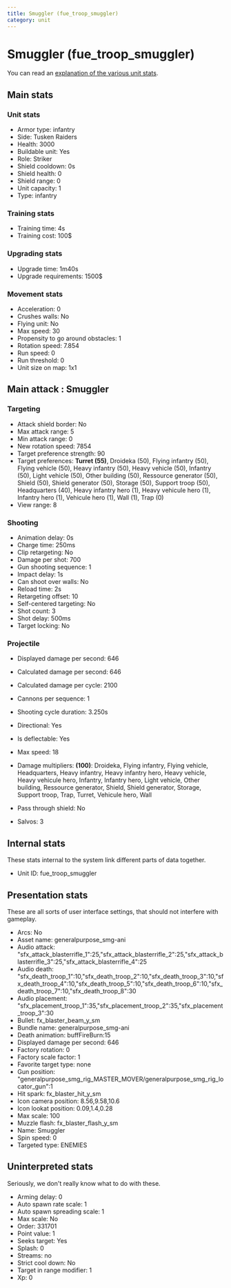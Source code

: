 ```yaml
---
title: Smuggler (fue_troop_smuggler)
category: unit
---
```


# Smuggler (fue_troop_smuggler)

You can read an [explanation  of the various unit stats](unitexplained.md).

## Main stats

### Unit stats

  * Armor type: infantry
  * Side: Tusken Raiders
  * Health: 3000
  * Buildable unit: Yes
  * Role: Striker
  * Shield cooldown: 0s
  * Shield health: 0
  * Shield range: 0
  * Unit capacity: 1
  * Type: infantry

### Training stats

  * Training time: 4s
  * Training cost: 100$

### Upgrading stats

  * Upgrade time: 1m40s
  * Upgrade requirements: 1500$

### Movement stats

  * Acceleration: 0
  * Crushes walls: No
  * Flying unit: No
  * Max speed: 30
  * Propensity to go around obstacles: 1
  * Rotation speed: 7.854
  * Run speed: 0
  * Run threshold: 0
  * Unit size on map: 1x1

## Main attack : Smuggler

### Targeting

  * Attack shield border: No
  * Max attack range: 5
  * Min attack range: 0
  * New rotation speed: 7854
  * Target preference strength: 90
  * Target preferences: **Turret (55)**, Droideka (50), Flying infantry (50), Flying vehicle (50), Heavy infantry (50), Heavy vehicle (50), Infantry (50), Light vehicle (50), Other building (50), Ressource generator (50), Shield (50), Shield generator (50), Storage (50), Support troop (50), Headquarters (40), Heavy infantry hero (1), Heavy vehicule hero (1), Infantry hero (1), Vehicule hero (1), Wall (1), Trap (0)
  * View range: 8

### Shooting

  * Animation delay: 0s
  * Charge time: 250ms
  * Clip retargeting: No
  * Damage per shot: 700
  * Gun shooting sequence: 1
  * Impact delay: 1s
  * Can shoot over walls: No
  * Reload time: 2s
  * Retargeting offset: 10
  * Self-centered targeting: No
  * Shot count: 3
  * Shot delay: 500ms
  * Target locking: No

### Projectile

  * Displayed damage per second: 646
  * Calculated damage per second: 646
  * Calculated damage per cycle: 2100

  * Cannons per sequence: 1
  * Shooting cycle duration: 3.250s
  * Directional: Yes
  * Is deflectable: Yes
  * Max speed: 18
  * Damage multipliers: **(100)**: Droideka, Flying infantry, Flying vehicle, Headquarters, Heavy infantry, Heavy infantry hero, Heavy vehicle, Heavy vehicule hero, Infantry, Infantry hero, Light vehicle, Other building, Ressource generator, Shield, Shield generator, Storage, Support troop, Trap, Turret, Vehicule hero, Wall
  * Pass through shield: No
  * Salvos: 3

## Internal stats

These stats internal to the system link different parts of data together.

  * Unit ID: fue_troop_smuggler

## Presentation stats

These are all sorts of user interface settings, that should not interfere with gameplay.

  * Arcs: No
  * Asset name: generalpurpose_smg-ani
  * Audio attack: "sfx_attack_blasterrifle_1":25,"sfx_attack_blasterrifle_2":25,"sfx_attack_blasterrifle_3":25,"sfx_attack_blasterrifle_4":25
  * Audio death: "sfx_death_troop_1":10,"sfx_death_troop_2":10,"sfx_death_troop_3":10,"sfx_death_troop_4":10,"sfx_death_troop_5":10,"sfx_death_troop_6":10,"sfx_death_troop_7":10,"sfx_death_troop_8":30
  * Audio placement: "sfx_placement_troop_1":35,"sfx_placement_troop_2":35,"sfx_placement_troop_3":30
  * Bullet: fx_blaster_beam_y_sm
  * Bundle name: generalpurpose_smg-ani
  * Death animation: buffFireBurn:15
  * Displayed damage per second: 646
  * Factory rotation: 0
  * Factory scale factor: 1
  * Favorite target type: none
  * Gun position: "generalpurpose_smg_rig_MASTER_MOVER/generalpurpose_smg_rig_locator_gun":1
  * Hit spark: fx_blaster_hit_y_sm
  * Icon camera position: 8.56,9.58,10.6
  * Icon lookat position: 0.09,1.4,0.28
  * Max scale: 100
  * Muzzle flash: fx_blaster_flash_y_sm
  * Name: Smuggler
  * Spin speed: 0
  * Targeted type: ENEMIES

## Uninterpreted stats

Seriously, we don't really know what to do with these.

  * Arming delay: 0
  * Auto spawn rate scale: 1
  * Auto spawn spreading scale: 1
  * Max scale: No
  * Order: 331701
  * Point value: 1
  * Seeks target: Yes
  * Splash: 0
  * Streams: no
  * Strict cool down: No
  * Target in range modifier: 1
  * Xp: 0

